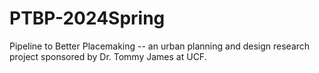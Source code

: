 # PTBP-2024Spring
Pipeline to Better Placemaking -- an urban planning and design research project sponsored by Dr. Tommy James at UCF. 
